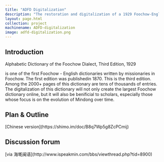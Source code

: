 ```yaml
---
title: "ADFD Digitalization"
description: "The restoration and digitalization of a 1929 Foochow-English Dictionary. "
layout: page.html
collection: project
machinename: ADFD-digitalization
image: adfd-digitalization.png
---
```


<h2 class="ms-Font-xxl">Introduction</h2>
Alphabetic Dictionary of the Foochow Dialect, Third Edition, 1929

is one of the first Foochow - English dictionaries written by missionaries in Foochow.
The first edition was publishedin 1870. This is the third edition.
Among the 2000+ pages of this dictionary are tens of thousands of entries.
The digitalization of this dictionary will not only create the largest Foochow dictionary online,
but it will also be benificial to scholars, especially those whose focus is on the evolution of Mindong over time.
<h2 class="ms-Font-xxl">Plan & Outline</h2>
[Chinese version](https://shimo.im/doc/B8q7Wp5g8ZcPCmij)

<h2 class="ms-Font-xxl">Discussion forum</h2>
[via 海墘闽语](http://www.ispeakmin.com/bbs/viewthread.php?tid=8900)